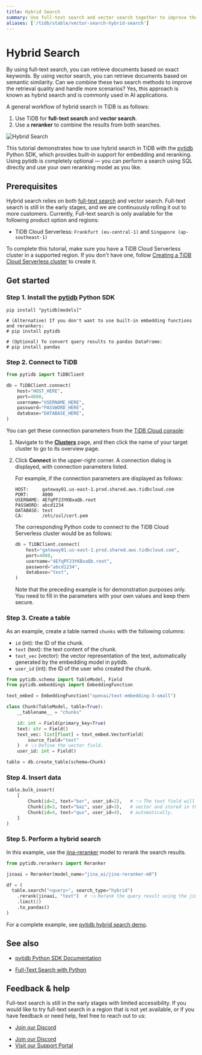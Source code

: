```yaml
---
title: Hybrid Search
summary: Use full-text search and vector search together to improve the retrieval quality.
aliases: ['/tidb/stable/vector-search-hybrid-search']
---
```


# Hybrid Search

By using full-text search, you can retrieve documents based on exact keywords. By using vector search, you can retrieve documents based on semantic similarity. Can we combine these two search methods to improve the retrieval quality and handle more scenarios? Yes, this approach is known as hybrid search and is commonly used in AI applications.

A general workflow of hybrid search in TiDB is as follows:

1. Use TiDB for **full-text search** and **vector search**.
2. Use a **reranker** to combine the results from both searches.

![Hybrid Search](https://docs-download.pingcap.com/media/images/docs/vector-search/hybrid-search-overview.svg)

This tutorial demonstrates how to use hybrid search in TiDB with the [pytidb](https://github.com/pingcap/pytidb) Python SDK, which provides built-in support for embedding and reranking. Using pytidb is completely optional — you can perform a search using SQL directly and use your own reranking model as you like.

## Prerequisites

Hybrid search relies on both [full-text search](/tidb-cloud/vector-search-full-text-search-python.md) and vector search. Full-text search is still in the early stages, and we are continuously rolling it out to more customers. Currently, Full-text search is only available for the following product option and regions:

- TiDB Cloud Serverless: `Frankfurt (eu-central-1)` and `Singapore (ap-southeast-1)`

To complete this tutorial, make sure you have a TiDB Cloud Serverless cluster in a supported region. If you don't have one, follow [Creating a TiDB Cloud Serverless cluster](/develop/dev-guide-build-cluster-in-cloud.md) to create it.

## Get started

### Step 1. Install the [pytidb](https://github.com/pingcap/pytidb) Python SDK

```shell
pip install "pytidb[models]"

# (Alternative) If you don't want to use built-in embedding functions and rerankers:
# pip install pytidb

# (Optional) To convert query results to pandas DataFrame:
# pip install pandas
```

### Step 2. Connect to TiDB

```python
from pytidb import TiDBClient

db = TiDBClient.connect(
    host="HOST_HERE",
    port=4000,
    username="USERNAME_HERE",
    password="PASSWORD_HERE",
    database="DATABASE_HERE",
)
```

You can get these connection parameters from the [TiDB Cloud console](https://tidbcloud.com):

1. Navigate to the [**Clusters**](https://tidbcloud.com/project/clusters) page, and then click the name of your target cluster to go to its overview page.

2. Click **Connect** in the upper-right corner. A connection dialog is displayed, with connection parameters listed.

   For example, if the connection parameters are displayed as follows:

   ```text
   HOST:     gateway01.us-east-1.prod.shared.aws.tidbcloud.com
   PORT:     4000
   USERNAME: 4EfqPF23YKBxaQb.root
   PASSWORD: abcd1234
   DATABASE: test
   CA:       /etc/ssl/cert.pem
   ```

   The corresponding Python code to connect to the TiDB Cloud Serverless cluster would be as follows:

   ```python
   db = TiDBClient.connect(
       host="gateway01.us-east-1.prod.shared.aws.tidbcloud.com",
       port=4000,
       username="4EfqPF23YKBxaQb.root",
       password="abcd1234",
       database="test",
   )
   ```

   Note that the preceding example is for demonstration purposes only. You need to fill in the parameters with your own values and keep them secure.

### Step 3. Create a table

As an example, create a table named `chunks` with the following columns:

- `id` (int): the ID of the chunk.
- `text` (text): the text content of the chunk.
- `text_vec` (vector): the vector representation of the text, automatically generated by the embedding model in pytidb.
- `user_id` (int): the ID of the user who created the chunk.

```python
from pytidb.schema import TableModel, Field
from pytidb.embeddings import EmbeddingFunction

text_embed = EmbeddingFunction("openai/text-embedding-3-small")

class Chunk(TableModel, table=True):
    __tablename__ = "chunks"

    id: int = Field(primary_key=True)
    text: str = Field()
    text_vec: list[float] = text_embed.VectorField(
        source_field="text"
    )  # 👈 Define the vector field.
    user_id: int = Field()

table = db.create_table(schema=Chunk)
```

### Step 4. Insert data

```python
table.bulk_insert(
    [
        Chunk(id=2, text="bar", user_id=2),   # 👈 The text field will be embedded to a
        Chunk(id=3, text="baz", user_id=3),   # vector and stored in the "text_vec" field
        Chunk(id=4, text="qux", user_id=4),   # automatically.
    ]
)
```

### Step 5. Perform a hybrid search

In this example, use the [jina-reranker](https://huggingface.co/jinaai/jina-reranker-m0) model to rerank the search results.

```python
from pytidb.rerankers import Reranker

jinaai = Reranker(model_name="jina_ai/jina-reranker-m0")

df = (
  table.search("<query>", search_type="hybrid")
    .rerank(jinaai, "text")  # 👈 Rerank the query result using the jinaai model.
    .limit(2)
    .to_pandas()
)
```

For a complete example, see [pytidb hybrid search demo](https://github.com/pingcap/pytidb/tree/main/examples/hybrid_search).

## See also

- [pytidb Python SDK Documentation](https://github.com/pingcap/pytidb)

- [Full-Text Search with Python](/tidb-cloud/vector-search-full-text-search-python.md)

## Feedback & help

Full-text search is still in the early stages with limited accessibility. If you would like to try full-text search in a region that is not yet available, or if you have feedback or need help, feel free to reach out to us:

<CustomContent platform="tidb">

- [Join our Discord](https://discord.gg/zcqexutz2R)

</CustomContent>

<CustomContent platform="tidb-cloud">

- [Join our Discord](https://discord.gg/zcqexutz2R)
- [Visit our Support Portal](https://tidb.support.pingcap.com/)

</CustomContent>
